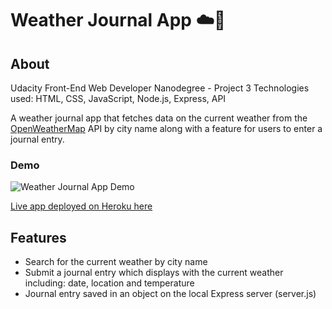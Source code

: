 # Weather Journal App :cloud::orange_book:

## About
Udacity Front-End Web Developer Nanodegree - Project 3
Technologies used: HTML, CSS, JavaScript, Node.js, Express, API

A weather journal app that fetches data on the current weather from the [OpenWeatherMap](https://openweathermap.org/) API by city name along with a feature for users to enter a journal entry.

### Demo
![Weather Journal App Demo](public/img/demo.gif)

[Live app deployed on Heroku here](https://my-weather-journal.herokuapp.com/)

## Features
* Search for the current weather by city name
* Submit a journal entry which displays with the current weather including: date, location and temperature
* Journal entry saved in an object on the local Express server (server.js)
